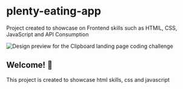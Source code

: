 # plenty-eating-app
Project created to showcase on Frontend skills such as HTMlL, CSS, JavaScript and API Consumption

![Design preview for the Clipboard landing page coding challenge](./design/desktop-preview.jpg)

## Welcome! 👋

This project is created to showcase html skills, css and javascript